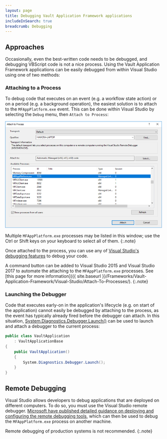 ```yaml
---
layout: page
title: Debugging Vault Application Framework applications
includeInSearch: true
breadcrumb: Debugging
---
```


## Approaches

Occasionally, even the best-written code needs to be debugged, and debugging VBScript code is not a nice process.  Using the Vault Application Framework applications can be easily debugged from within Visual Studio using one of two methods:

### Attaching to a Process

To debug code that executes on an event (e.g. a workflow state action) or on a period (e.g. a background operation), the easiest solution is to attach to the `MFAppPlatform.exe` event.  This can be done within Visual Studio by selecting the `Debug` menu, then `Attach to Process`:

![Attach to Process](attach-to-process.png)

Multiple `MFAppPlatform.exe` processes may be listed in this window; use the Ctrl or Shift keys on your keyboard to select all of them.
{:.note}

Once attached to the process, you can use any of [Visual Studio's debugging features](https://msdn.microsoft.com/en-us/library/k0k771bt.aspx) to debug your code.

A command button can be added to Visual Studio 2015 and Visual Studio 2017 to automate the attaching to the `MFAppPlatform.exe` processes.  See [this page for more information]({{ site.baseurl }}/Frameworks/Vault-Application-Framework/Visual-Studio/Attach-To-Processes/).
{:.note}

### Launching the Debugger

Code that executes early-on in the application's lifecycle (e.g. on start of the application) cannot easily be debugged by attaching to the process, as the event has typically already fired before the debugger can attach.  In this situation, [System.Diagnostics.Debugger.Launch()](https://msdn.microsoft.com/en-us/library/system.diagnostics.debugger.launch.aspx) can be used to launch and attach a debugger to the current process:

```csharp
public class VaultApplication
	: VaultApplicationBase
{
	public VaultApplication()
	{
		System.Diagnostics.Debugger.Launch();
	}
}
```

## Remote Debugging

Visual Studio allows developers to debug applications that are deployed on different computers.  To do so, you must use the Visual Studio remote debugger.  [Microsoft have published detailed guidance on deploying and configuring the remote debugging tools](https://msdn.microsoft.com/en-us/library/y7f5zaaa.aspx), which can then be used to debug the `MFAppPlatform.exe` process on another machine.

Remote debugging of production systems is not recommended.
{:.note}
